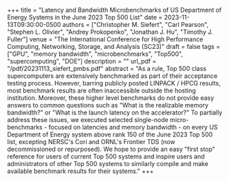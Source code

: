+++
title = "Latency and Bandwidth Microbenchmarks of US Department of Energy Systems in the June 2023 Top 500 List"
date = 2023-11-13T09:30:00-0500
authors = ["Christopher M. Siefert", "Carl Pearson", "Stephen L. Olivier", "Andrey Prokopenko", "Jonathan J. Hu", "Timothy J. Fuller"]
venue = "The International Conference for High Performance Computing, Networking, Storage, and Analysis (SC23)"
draft = false
tags = ["GPU", "memory bandwidth", "microbenchmarks", "Top500", "supercomputing", "DOE"]
description = ""
url_pdf = "/pdf/20231113_siefert_pmbs.pdf"
abstract = "As a rule, Top 500 class supercomputers are extensively benchmarked as part of their acceptance testing process. However, barring publicly posted LINPACK / HPCG results, most benchmark results are often inaccessible outside the hosting institution. Moreover, these higher level benchmarks do not provide easy answers to common questions such as \"What is the realizable memory bandwidth?\" or \"What is the launch latency on the accelerator?\" To partially address these issues, we executed selected single-node micro-benchmarks - focused on latencies and memory bandwidth - on every US Department of Energy system above rank 150 of the June 2023 Top 500 list, excepting NERSC's Cori and ORNL's Frontier TDS (now decommissioned or repurposed). We hope to provide an easy \"first stop\" reference for users of current Top 500 systems and inspire users and administrators of other Top 500 systems to similarly compile and make available benchmark results for their systems."
+++

